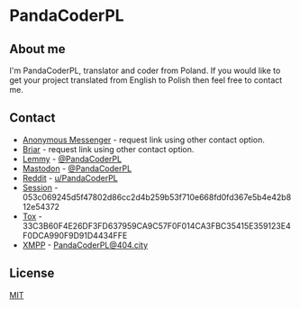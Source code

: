 # PandaCoderPL

## About me

I'm PandaCoderPL, translator and coder from Poland. If you would like to get your project translated from English to Polish then feel free to contact me.

## Contact

* [Anonymous Messenger](https://anonymousmessenger.ly/) - request link using other contact option.
* [Briar](https://briarproject.org/) - request link using other contact option.
* [Lemmy](https://lemmy.ml/) - [@PandaCoderPL](https://lemmy.ml/u/PandaCoderPL)
* [Mastodon](https://mastodon.technology/) - [@PandaCoderPL](https://mastodon.technology/@PandaCoderPL)
* [Reddit](https://reddit.com/) - [u/PandaCoderPL](https://reddit.com/user/PandaCoderPL/)
* [Session](https://getsession.org/) - 053c069245d5f47802d86cc2d4b259b53f710e668fd0fd367e5b4e42b812e54372
* [Tox](https://tox.chat/) - 33C3B60F4E26DF3FD637959CA9C57F0F014CA3FBC35415E359123E4F0DCA990F9D91D4434FFE
* [XMPP](https://404.city/) - PandaCoderPL@404.city

## License

[MIT](LICENSE)
